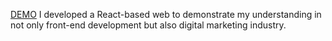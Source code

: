 [DEMO](https://chihtsunglu.github.io/iKala-MA-application/)
I developed a React-based web to demonstrate my understanding in not only front-end development but also digital marketing industry.

